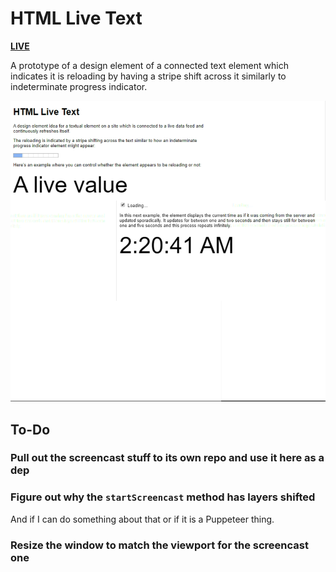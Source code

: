 # HTML Live Text

[**LIVE**](https://tomashubelbauer.github.io/html-live-text)

A prototype of a design element of a connected text element which indicates it
is reloading by having a stripe shift across it similarly to indeterminate
progress indicator.

![](screencast.png)

## To-Do

### Pull out the screencast stuff to its own repo and use it here as a dep

### Figure out why the `startScreencast` method has layers shifted

And if I can do something about that or if it is a Puppeteer thing.

### Resize the window to match the viewport for the screencast one
